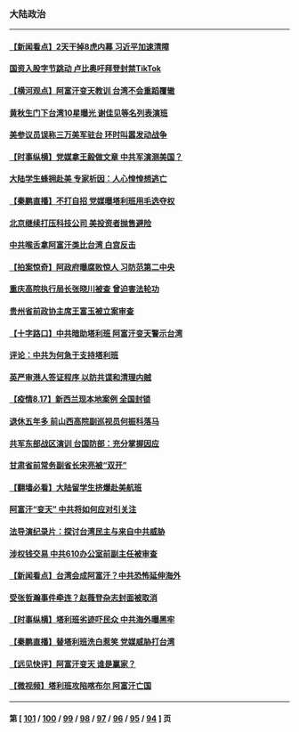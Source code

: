 ### 大陆政治
---
#### [【新闻看点】2天干掉8虎内幕 习近平加速清障](../../pages/ncid277/n13169054.md) 
#### [国资入股字节跳动 卢比奥吁拜登封禁TikTok](../../pages/ncid277/n13169228.md) 
#### [【横河观点】阿富汗变天教训 台湾不会重蹈覆辙](../../pages/ncid277/n13169267.md) 
#### [黄秋生门下台湾10星曝光 谢佳见等名列表演班](../../pages/ncid277/n13167416.md) 
#### [美参议员误称三万美军驻台 环时叫嚣发动战争](../../pages/ncid277/n13168937.md) 
#### [【时事纵横】党媒拿王毅做文章 中共军演测美国？](../../pages/ncid277/n13169209.md) 
#### [大陆学生蜂拥赴美 专家析因：人心惶惶想逃亡](../../pages/ncid277/n13168986.md) 
#### [【秦鹏直播】不打自招 党媒曝塔利班用毛选夺权](../../pages/ncid277/n13169225.md) 
#### [北京继续打压科技公司 美投资者抛售避险](../../pages/ncid277/n13169186.md) 
#### [中共喉舌拿阿富汗类比台湾 白宫反击](../../pages/ncid277/n13168993.md) 
#### [【拍案惊奇】阿政府曝腐败惊人 习防范第二中央](../../pages/ncid277/n13168194.md) 
#### [重庆高院执行局长张晓川被查 曾迫害法轮功](../../pages/ncid277/n13168961.md) 
#### [贵州省前政协主席王富玉被立案审查](../../pages/ncid277/n13166728.md) 
#### [【十字路口】中共暗助塔利班 阿富汗变天警示台湾](../../pages/ncid277/n13167486.md) 
#### [评论：中共为何急于支持塔利班](../../pages/ncid277/n13168452.md) 
#### [英严审港人签证程序 以防共谍和清理内贼](../../pages/ncid277/n13168471.md) 
#### [【疫情8.17】新西兰现本地案例 全国封锁](../../pages/ncid277/n13167816.md) 
#### [退休五年多 前山西高院副巡视员何振科落马](../../pages/ncid277/n13168155.md) 
#### [共军东部战区演训 台国防部：充分掌握因应](../../pages/ncid277/n13167825.md) 
#### [甘肃省前常务副省长宋亮被“双开”](../../pages/ncid277/n13166604.md) 
#### [【翻墙必看】大陆留学生挤爆赴美航班](../../pages/ncid277/n13167696.md) 
#### [阿富汗“变天” 中共将如何应对引关注](../../pages/ncid277/n13167419.md) 
#### [法导演纪录片：探讨台湾民主与来自中共威胁](../../pages/ncid277/n13167221.md) 
#### [涉权钱交易 中共610办公室前副主任被审查](../../pages/ncid277/n13167338.md) 
#### [【新闻看点】台湾会成阿富汗？中共恐怖延伸海外](../../pages/ncid277/n13166678.md) 
#### [受张哲瀚事件牵连？赵薇登杂志封面被取消](../../pages/ncid277/n13166423.md) 
#### [【时事纵横】塔利班劣迹吓民众 中共海外曝黑牢](../../pages/ncid277/n13166704.md) 
#### [【秦鹏直播】替塔利班洗白惹笑 党媒威胁打台湾](../../pages/ncid277/n13166744.md) 
#### [【远见快评】阿富汗变天 谁是赢家？](../../pages/ncid277/n13166658.md) 
#### [【微视频】塔利班攻陷喀布尔 阿富汗亡国](../../pages/ncid277/n13165885.md) 

---
#### 第 [ [101](./101.md) / [100](./100.md) / [99](./99.md) / [98](./98.md) / [97](./97.md) / [96](./96.md) / [95](./95.md) / [94](./94.md) ] 页
